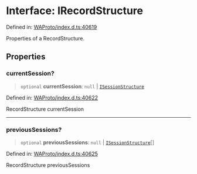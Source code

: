# Interface: IRecordStructure

Defined in: [WAProto/index.d.ts:40619](https://github.com/Fokusdotid/bail/blob/3bcafd64e13ba51a595ace0ee7bd2c9c52ab1814/WAProto/index.d.ts#L40619)

Properties of a RecordStructure.

## Properties

### currentSession?

> `optional` **currentSession**: `null` \| [`ISessionStructure`](ISessionStructure.md)

Defined in: [WAProto/index.d.ts:40622](https://github.com/Fokusdotid/bail/blob/3bcafd64e13ba51a595ace0ee7bd2c9c52ab1814/WAProto/index.d.ts#L40622)

RecordStructure currentSession

***

### previousSessions?

> `optional` **previousSessions**: `null` \| [`ISessionStructure`](ISessionStructure.md)[]

Defined in: [WAProto/index.d.ts:40625](https://github.com/Fokusdotid/bail/blob/3bcafd64e13ba51a595ace0ee7bd2c9c52ab1814/WAProto/index.d.ts#L40625)

RecordStructure previousSessions
